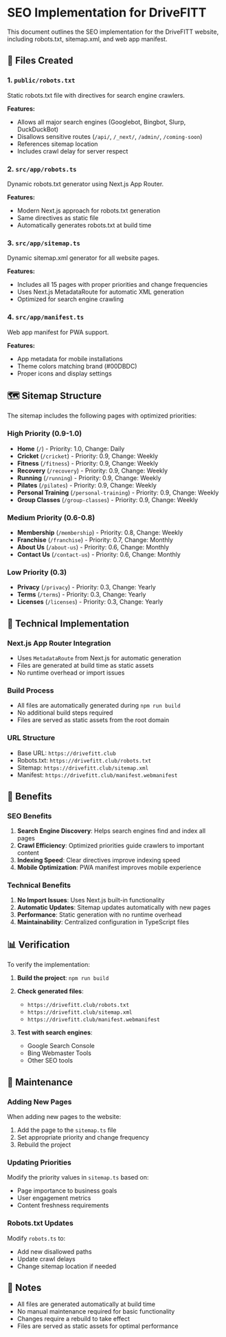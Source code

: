 # SEO Implementation for DriveFITT

This document outlines the SEO implementation for the DriveFITT website, including robots.txt, sitemap.xml, and web app manifest.

## 📁 Files Created

### 1. `public/robots.txt`

Static robots.txt file with directives for search engine crawlers.

**Features:**

- Allows all major search engines (Googlebot, Bingbot, Slurp, DuckDuckBot)
- Disallows sensitive routes (`/api/`, `/_next/`, `/admin/`, `/coming-soon`)
- References sitemap location
- Includes crawl delay for server respect

### 2. `src/app/robots.ts`

Dynamic robots.txt generator using Next.js App Router.

**Features:**

- Modern Next.js approach for robots.txt generation
- Same directives as static file
- Automatically generates robots.txt at build time

### 3. `src/app/sitemap.ts`

Dynamic sitemap.xml generator for all website pages.

**Features:**

- Includes all 15 pages with proper priorities and change frequencies
- Uses Next.js MetadataRoute for automatic XML generation
- Optimized for search engine crawling

### 4. `src/app/manifest.ts`

Web app manifest for PWA support.

**Features:**

- App metadata for mobile installations
- Theme colors matching brand (#00DBDC)
- Proper icons and display settings

## 🗺️ Sitemap Structure

The sitemap includes the following pages with optimized priorities:

### High Priority (0.9-1.0)

- **Home** (`/`) - Priority: 1.0, Change: Daily
- **Cricket** (`/cricket`) - Priority: 0.9, Change: Weekly
- **Fitness** (`/fitness`) - Priority: 0.9, Change: Weekly
- **Recovery** (`/recovery`) - Priority: 0.9, Change: Weekly
- **Running** (`/running`) - Priority: 0.9, Change: Weekly
- **Pilates** (`/pilates`) - Priority: 0.9, Change: Weekly
- **Personal Training** (`/personal-training`) - Priority: 0.9, Change: Weekly
- **Group Classes** (`/group-classes`) - Priority: 0.9, Change: Weekly

### Medium Priority (0.6-0.8)

- **Membership** (`/membership`) - Priority: 0.8, Change: Weekly
- **Franchise** (`/franchise`) - Priority: 0.7, Change: Monthly
- **About Us** (`/about-us`) - Priority: 0.6, Change: Monthly
- **Contact Us** (`/contact-us`) - Priority: 0.6, Change: Monthly

### Low Priority (0.3)

- **Privacy** (`/privacy`) - Priority: 0.3, Change: Yearly
- **Terms** (`/terms`) - Priority: 0.3, Change: Yearly
- **Licenses** (`/licenses`) - Priority: 0.3, Change: Yearly

## 🔧 Technical Implementation

### Next.js App Router Integration

- Uses `MetadataRoute` from Next.js for automatic generation
- Files are generated at build time as static assets
- No runtime overhead or import issues

### Build Process

- All files are automatically generated during `npm run build`
- No additional build steps required
- Files are served as static assets from the root domain

### URL Structure

- Base URL: `https://drivefitt.club`
- Robots.txt: `https://drivefitt.club/robots.txt`
- Sitemap: `https://drivefitt.club/sitemap.xml`
- Manifest: `https://drivefitt.club/manifest.webmanifest`

## 🚀 Benefits

### SEO Benefits

1. **Search Engine Discovery**: Helps search engines find and index all pages
2. **Crawl Efficiency**: Optimized priorities guide crawlers to important content
3. **Indexing Speed**: Clear directives improve indexing speed
4. **Mobile Optimization**: PWA manifest improves mobile experience

### Technical Benefits

1. **No Import Issues**: Uses Next.js built-in functionality
2. **Automatic Updates**: Sitemap updates automatically with new pages
3. **Performance**: Static generation with no runtime overhead
4. **Maintainability**: Centralized configuration in TypeScript files

## 📊 Verification

To verify the implementation:

1. **Build the project**: `npm run build`
2. **Check generated files**:

   - `https://drivefitt.club/robots.txt`
   - `https://drivefitt.club/sitemap.xml`
   - `https://drivefitt.club/manifest.webmanifest`

3. **Test with search engines**:
   - Google Search Console
   - Bing Webmaster Tools
   - Other SEO tools

## 🔄 Maintenance

### Adding New Pages

When adding new pages to the website:

1. Add the page to the `sitemap.ts` file
2. Set appropriate priority and change frequency
3. Rebuild the project

### Updating Priorities

Modify the priority values in `sitemap.ts` based on:

- Page importance to business goals
- User engagement metrics
- Content freshness requirements

### Robots.txt Updates

Modify `robots.ts` to:

- Add new disallowed paths
- Update crawl delays
- Change sitemap location if needed

## 📝 Notes

- All files are generated automatically at build time
- No manual maintenance required for basic functionality
- Changes require a rebuild to take effect
- Files are served as static assets for optimal performance
